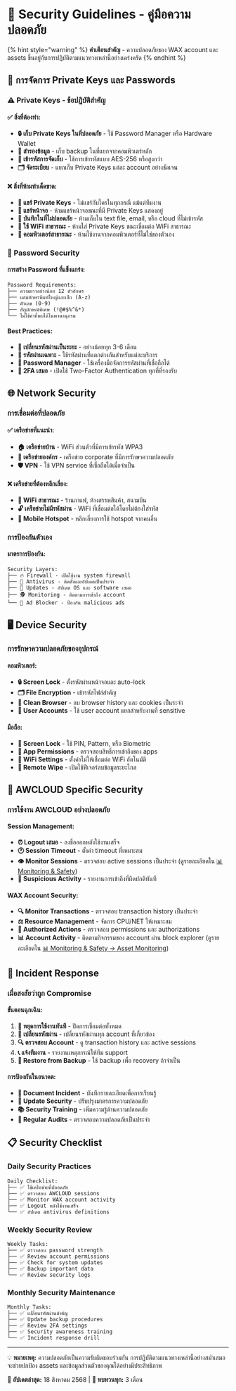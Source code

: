 # 🔐 Security Guidelines - คู่มือความปลอดภัย

{% hint style="warning" %}
**คำเตือนสำคัญ** - ความปลอดภัยของ WAX account และ assets ขึ้นอยู่กับการปฏิบัติตามแนวทางเหล่านี้อย่างเคร่งครัด
{% endhint %}

## 🔑 การจัดการ Private Keys และ Passwords

### **⚠️ Private Keys - ข้อปฏิบัติสำคัญ**

#### **✅ สิ่งที่ต้องทำ:**
- **🔒 เก็บ Private Keys ในที่ปลอดภัย** - ใช้ Password Manager หรือ Hardware Wallet
- **💾 สำรองข้อมูล** - เก็บ backup ในที่แยกจากคอมพิวเตร์หลัก
- **🔐 เข้ารหัสการจัดเก็บ** - ใช้การเข้ารหัสแบบ AES-256 หรือสูงกว่า
- **🗂️ จัดระเบียบ** - แยกเก็บ Private Keys แต่ละ account อย่างชัดเจน

#### **❌ สิ่งที่ห้ามทำเด็ดขาด:**
- **🚫 แชร์ Private Keys** - ไม่แชร์กับใครในทุกกรณี แม้แต่ทีมงาน
- **🚫 แชร์หน้าจอ** - ห้ามแชร์หน้าจอขณะที่มี Private Keys แสดงอยู่
- **🚫 บันทึกในที่ไม่ปลอดภัย** - ห้ามเก็บใน text file, email, หรือ cloud ที่ไม่เข้ารหัส
- **🚫 ใช้ WiFi สาธารณะ** - ห้ามใส่ Private Keys ขณะเชื่อมต่อ WiFi สาธารณะ
- **🚫 คอมพิวเตอร์สาธารณะ** - ห้ามใช้งานจากคอมพิวเตอร์ที่ไม่ใช่ของตัวเอง

### **🔑 Password Security**

#### **การสร้าง Password ที่แข็งแกร่ง:**
```
Password Requirements:
├── ความยาวอย่างน้อย 12 ตัวอักษร
├── ผสมอักษรพิมพ์ใหญ่และเล็ก (A-z)
├── ตัวเลข (0-9)
├── สัญลักษณ์พิเศษ (!@#$%^&*)
└── ไม่ใช้คำที่พบได้ในพจนานุกรม
```

#### **Best Practices:**
- **🔄 เปลี่ยนรหัสผ่านเป็นระยะ** - อย่างน้อยทุก 3-6 เดือน
- **🎯 รหัสผ่านเฉพาะ** - ใช้รหัสผ่านที่แตกต่างกันสำหรับแต่ละบริการ
- **📱 Password Manager** - ใช้เครื่องมือจัดการรหัสผ่านที่เชื่อถือได้
- **🔐 2FA เสมอ** - เปิดใช้ Two-Factor Authentication ทุกที่ที่รองรับ

## 🌐 Network Security

### **การเชื่อมต่อที่ปลอดภัย**

#### **✅ เครือข่ายที่แนะนำ:**
- **🏠 เครือข่ายบ้าน** - WiFi ส่วนตัวที่มีการเข้ารหัส WPA3
- **🏢 เครือข่ายองค์กร** - เครือข่าย corporate ที่มีการรักษาความปลอดภัย
- **🛡️ VPN** - ใช้ VPN service ที่เชื่อถือได้เมื่อจำเป็น

#### **❌ เครือข่ายที่ต้องหลีกเลี่ยง:**
- **📶 WiFi สาธารณะ** - ร้านกาแฟ, ห้างสรรพสินค้า, สนามบิน
- **🔓 เครือข่ายไม่มีรหัสผ่าน** - WiFi ที่เชื่อมต่อได้โดยไม่ต้องใส่รหัส
- **📱 Mobile Hotspot** - หลีกเลี่ยงการใช้ hotspot จากคนอื่น

### **การป้องกันตัวเอง**

#### **มาตรการป้องกัน:**
```
Security Layers:
├── 🔥 Firewall - เปิดใช้งาน system firewall
├── 🦠 Antivirus - ติดตั้งและอัปเดตเป็นประจำ
├── 🔄 Updates - อัปเดต OS และ software เสมอ
├── 🕵️ Monitoring - ติดตามการเข้าถึง account
└── 🚫 Ad Blocker - ป้องกัน malicious ads
```

## 🖥️ Device Security

### **การรักษาความปลอดภัยของอุปกรณ์**

#### **คอมพิวเตอร์:**
- **🔒 Screen Lock** - ตั้งรหัสผ่านหน้าจอและ auto-lock
- **🗂️ File Encryption** - เข้ารหัสไฟล์สำคัญ
- **🧹 Clean Browser** - ลบ browser history และ cookies เป็นระจำ
- **👥 User Accounts** - ใช้ user account แยกสำหรับงานที่ sensitive

#### **มือถือ:**
- **📱 Screen Lock** - ใช้ PIN, Pattern, หรือ Biometric
- **🔐 App Permissions** - ตรวจสอบสิทธิ์การเข้าถึงของ apps
- **📶 WiFi Settings** - ตั้งค่าไม่ให้เชื่อมต่อ WiFi อัตโนมัติ
- **🔄 Remote Wipe** - เปิดใช้ฟีเจอร์ลบข้อมูลระยะไกล

## 🎯 AWCLOUD Specific Security

### **การใช้งาน AWCLOUD อย่างปลอดภัย**

#### **Session Management:**
- **⏰ Logout เสมอ** - ลงชื่อออกหลังใช้งานเสร็จ
- **🕐 Session Timeout** - ตั้งค่า timeout ที่เหมาะสม
- **👁️ Monitor Sessions** - ตรวจสอบ active sessions เป็นประจำ (ดูรายละเอียดใน [📊 Monitoring & Safety](monitoring-safety.md))
- **🚨 Suspicious Activity** - รายงานการเข้าถึงที่ผิดปกติทันที

#### **WAX Account Security:**
- **🔍 Monitor Transactions** - ตรวจสอบ transaction history เป็นประจำ
- **⚖️ Resource Management** - จัดการ CPU/NET ให้เหมาะสม
- **🎯 Authorized Actions** - ตรวจสอบ permissions และ authorizations
- **📊 Account Activity** - ติดตามกิจกรรมของ account ผ่าน block explorer (ดูรายละเอียดใน [📊 Monitoring & Safety → Asset Monitoring](monitoring-safety.md#💰-asset-monitoring))

## 🚨 Incident Response

### **เมื่อสงสัยว่าถูก Compromise**

#### **ขั้นตอนฉุกเฉิน:**
1. **🛑 หยุดการใช้งานทันที** - ปิดการเชื่อมต่อทั้งหมด
2. **🔄 เปลี่ยนรหัสผ่าน** - เปลี่ยนรหัสผ่านทุก account ที่เกี่ยวข้อง
3. **🔍 ตรวจสอบ Account** - ดู transaction history และ active sessions
4. **📞 แจ้งทีมงาน** - รายงานเหตุการณ์ให้ทีม support
5. **💾 Restore from Backup** - ใช้ backup เพื่อ recovery ถ้าจำเป็น

#### **การป้องกันในอนาคต:**
- **📝 Document Incident** - บันทึกรายละเอียดเพื่อการเรียนรู้
- **🔧 Update Security** - ปรับปรุงมาตรการความปลอดภัย
- **📚 Security Training** - เพิ่มความรู้ด้านความปลอดภัย
- **🔄 Regular Audits** - ตรวจสอบความปลอดภัยเป็นประจำ

## 📋 Security Checklist

### **Daily Security Practices**
```
Daily Checklist:
├── ✅ ใช้เครือข่ายที่ปลอดภัย
├── ✅ ตรวจสอบ AWCLOUD sessions
├── ✅ Monitor WAX account activity
├── ✅ Logout หลังใช้งานเสร็จ
└── ✅ อัปเดต antivirus definitions
```

### **Weekly Security Review**
```
Weekly Tasks:
├── ✅ ตรวจสอบ password strength
├── ✅ Review account permissions
├── ✅ Check for system updates
├── ✅ Backup important data
└── ✅ Review security logs
```

### **Monthly Security Maintenance**
```
Monthly Tasks:
├── ✅ เปลี่ยนรหัสผ่านสำคัญ
├── ✅ Update backup procedures
├── ✅ Review 2FA settings
├── ✅ Security awareness training
└── ✅ Incident response drill
```

---

💡 **หมายเหตุ:** ความปลอดภัยเป็นความรับผิดชอบร่วมกัน การปฏิบัติตามแนวทางเหล่านี้อย่างสม่ำเสมอจะช่วยปกป้อง assets และข้อมูลส่วนตัวของคุณได้อย่างมีประสิทธิภาพ

**📅 อัปเดตล่าสุด:** 18 สิงหาคม 2568 | **🔄 ทบทวนทุก:** 3 เดือน